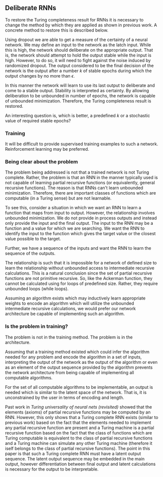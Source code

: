 ## Deliberate RNNs

To restore the Turing completeness result for RNNs it is necessary to change the method by which they are applied as shown in previous work. A concrete method to restore this is described below. 

Using dropout we are able to get a measure of the certainty of a neural network. We may define an input to the network as the latch input. While this is high, the network should deliberate on the appropriate output. That is, the network should attempt to hold the output stable while the input is high. However, to do so, it will need to fight against the noise induced by randomized dropout. The output considered to be the final decision of the network is the output after a number $k$ of stable epochs during which the output changes by no more than $\epsilon$. 

In this manner the network will learn to use its last output to deliberate and come to a stable output. Stability is interpreted as certainty. By allowing deliberation to be unbounded in number of epochs, the network is capable of unbounded minimization. Therefore, the Turing completeness result is restored. 

An interesting question is, which is better, a predefined $k$ or a stochastic value of required stable epochs? 


### Training

It will be difficult to provide supervised training examples to such a network. Reinforcement learning may be preferred. 


### Being clear about the problem 

The problem being addressed is not that a trained network is not Turing complete. Rather, the problem is that an RNN in the manner typically used is not capable of learning partial recursive functions (or equivalently, general recursive functions). The reason is that RNNs can't learn unbounded minimization. Therefore, there are important classes of functions which are computable (in a Turing sense) but are not learnable.

To see this, consider a situation in which we want an RNN to learn a function that maps from input to output. However, the relationship involves unbounded minimization. We do not provide in process outputs and instead only provide the input and the final output. The input to the RNN may be a function and a value for which we are searching. We want the RNN to identify the input to the function which gives the target value or the closest value possible to the target. 

Further, we have a sequence of the inputs and want the RNN to learn the sequence of the outputs. 

The relationship is such that it is impossible for a network of defined size to learn the relationship without unbounded access to intermediate recursive calculations. This is a natural conclusion since the set of partial recursive functions are not primitive recursive. So, like the Ackerman function, they cannot be calculated using for loops of predefined size. Rather, they require unbounded loops (while loops).  

Assuming an algorithm exists which may inductively learn appropriate weights to encode an algorithm which will utilize the unbounded intermediate recursive calculations, we would prefer our network architecture be capable of implementing such an algorithm.  


### Is the problem in training? 

The problem is not in the training method. The problem is in the architecture. 

Assuming that a training method existed which could infer the algorithm needed for any problem and encode the algorithm in a set of inputs, interpreting the output of the network as the output of the algorithm or even as an element of the output sequence provided by the algorithm prevents the network architecture from being capable of implementing all computable algorithms. 

For the set of all computable algorithms to be implementable, an output is needed which is similar to the latent space of the network. That is, it is unconstrained by the user in terms of encoding and length. 

Past work in _Turing universality of neural nets (revisited)_ showed that the elements (axioms) of partial recursive functions may be computed by an RNN. However, this only shows that a Turing complete RNN exists (similar to previous work) based on the fact that the elements needed to implement any partial recursive function are present and a Turing machine is a partial recursive function based on the fact that the class of functions which are Turing computable is equivalent to the class of partial recursive functions and a Turing machine can simulate any other Turing machine (therefore it iself belongs to the class of partial recursive functions). The point in this paper is that such a Turing complete RNN must have a latent output sequence. The latent output sequence may be embedded in the main output, however differentiation between final output and latent calculations is necessary for the output to be interpretable. 


